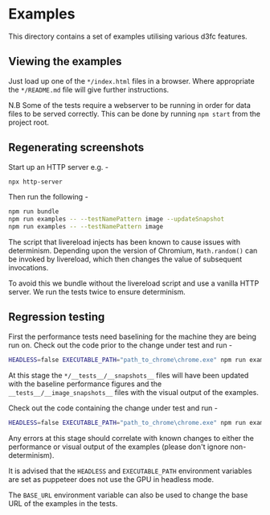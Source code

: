# Examples

This directory contains a set of examples utilising various d3fc features.

## Viewing the examples

Just load up one of the `*/index.html` files in a browser. Where appropriate
the `*/README.md` file will give further instructions.

N.B Some of the tests require a webserver to be running in order for data
files to be served correctly. This can be done by running `npm start` from
the project root.

## Regenerating screenshots

Start up an HTTP server e.g. -

```bash
npx http-server
```

Then run the following -

```bash
npm run bundle
npm run examples -- --testNamePattern image --updateSnapshot
npm run examples -- --testNamePattern image
```

The script that livereload injects has been known to cause issues with
determinism. Depending upon the version of Chromium, `Math.random()` can be
invoked by livereload, which then changes the value of subsequent invocations.

To avoid this we bundle without the livereload script and use a vanilla HTTP
server. We run the tests twice to ensure determinism.

## Regression testing

First the performance tests need baselining for the machine they are being run
on. Check out the code prior to the change under test and run -

```bash
HEADLESS=false EXECUTABLE_PATH="path_to_chrome\chrome.exe" npm run examples -- --updateSnapshot
```

At this stage the `*/__tests__/__snapshots__` files will have been updated
with the baseline performance figures and the `__tests__/__image_snapshots__`
files with the visual output of the examples.

Check out the code containing the change under test and run -

```bash
HEADLESS=false EXECUTABLE_PATH="path_to_chrome\chrome.exe" npm run examples
```

Any errors at this stage should correlate with known changes to either the
performance or visual output of the examples (please don't ignore
non-determinism).

It is advised that the `HEADLESS` and `EXECUTABLE_PATH` environment variables
are set as puppeteer does not use the GPU in headless mode.

The `BASE_URL` environment variable can also be used to change the base URL of
the examples in the tests.
